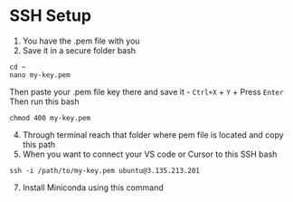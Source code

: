 # SSH Setup

1. You have the .pem file with you
2. Save it in a secure folder
bash
```
cd ~
nano my-key.pem
```
Then paste your .pem file key there and save it - `Ctrl+X` + `Y` + Press `Enter`
Then run this 
bash 
```
chmod 400 my-key.pem
```

4. Through terminal reach that folder where pem file is located and copy this path
5. When you want to connect your VS code or Cursor to this SSH
bash
```
ssh -i /path/to/my-key.pem ubuntu@3.135.213.201
```
7. Install Miniconda using this command
